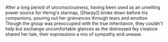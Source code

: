 After a long period of unconsciousness, having been used as an unwilling power source for Herng's starmap, [[Harpy]] broke down before his companions, pouring out her grievances through tears and emotion. Though the group was preoccupied with the true inheritance, they couldn't help but exchange uncomfortable glances as the distressed fey creature shared her tale, their expressions a mix of sympathy and unease.